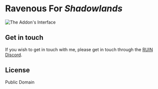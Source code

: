 # Ravenous For *Shadowlands*

![The Addon's Interface](https://github.com/RavenousAddons/assets/raw/main/ravFor0.2.0.gif)

## Get in touch

If you wish to get in touch with me, please get in touch through the [RUIN Discord](https://discord.gg/ruin).

## License

Public Domain
